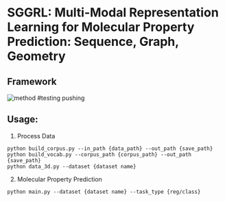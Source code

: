 # SGGRL: Multi-Modal Representation Learning for Molecular Property Prediction: Sequence, Graph, Geometry

## Framework

![method](https://cdn.jsdelivr.net/gh/Vencent-Won/GraphBed/img/SGGRL-framework.png)
#testing pushing


## Usage:

1. Process Data
```
python build_corpus.py --in_path {data_path} --out_path {save_path}
python build_vocab.py --corpus_path {corpus_path} --out_path {save_path}
python data_3d.py --dataset {dataset name}
```
2. Molecular Property Prediction
```
python main.py --dataset {dataset name} --task_type {reg/class}
```

